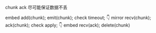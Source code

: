 chunk ack 尽可能保证数据不丢

embed add(chunk); emit(chunk); check timeout; 👇 mirror recv(chunk); ack(chunk); check apply; 👇 embed recv(ack); delete(chunk)
